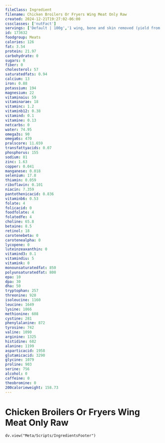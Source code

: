 ```yaml
---
fileClass: Ingredient
filename: Chicken Broilers Or Fryers Wing Meat Only Raw
created: 2024-12-21T19:27:02-06:00
cssclasses: ['nutFact']
servings: ['Default | 100g','1 wing, bone and skin removed (yield from 1 lb ready-to-cook chicken) | 17','1 wing, bone and skin removed | 29']
id: 173632
foodgroup: Meats
calories: 126
fat: 3.54
protein: 21.97
carbohydrate: 0
sugars: 0
fiber: 0
cholesterol: 57
saturatedfats: 0.94
calcium: 13
iron: 0.88
potassium: 194
magnesium: 22
vitaminaiu: 59
vitaminarae: 18
vitaminc: 1.2
vitaminb12: 0.38
vitamind: 0.1
vitamine: 0.13
netcarbs: 0
water: 74.95
omega3s: 90
omega6s: 470
pralscore: 11.659
transfattyacids: 0.07
phosphorus: 155
sodium: 81
zinc: 1.63
copper: 0.041
manganese: 0.018
selenium: 17.8
thiamin: 0.059
riboflavin: 0.101
niacin: 7.359
pantothenicacid: 0.836
vitaminb6: 0.53
folate: 4
folicacid: 0
foodfolate: 4
folatedfe: 4
choline: 65.8
betaine: 8.5
retinol: 18
carotenebeta: 0
carotenealpha: 0
lycopene: 0
luteinzeaxanthin: 0
vitamind3: 0.1
vitamindiu: 5
vitamink: 0
monounsaturatedfat: 850
polyunsaturatedfat: 800
epa: 10
dpa: 30
dha: 50
tryptophan: 257
threonine: 928
isoleucine: 1160
leucine: 1649
lysine: 1866
methionine: 608
cystine: 281
phenylalanine: 872
tyrosine: 742
valine: 1090
arginine: 1325
histidine: 682
alanine: 1199
asparticacid: 1958
glutamicacid: 3290
glycine: 1079
proline: 903
serine: 756
alcohol: 0
caffeine: 0
theobromine: 0
200calorieweight: 158.73
---
```


# Chicken Broilers Or Fryers Wing Meat Only Raw

```dataviewjs
dv.view("Meta/Scripts/IngredientsFooter")
```
